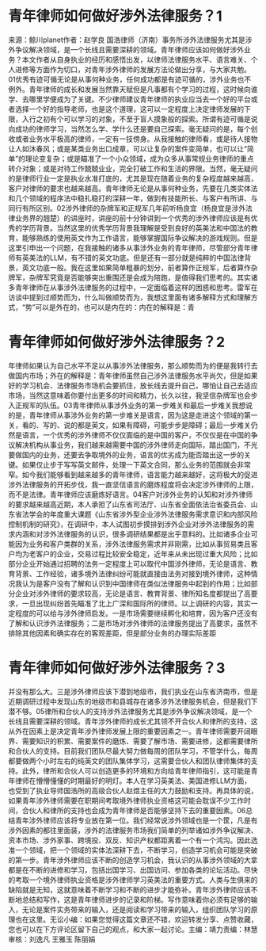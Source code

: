 # 青年律师如何做好涉外法律服务？1

来源：鲸川planet作者：赵学良 国浩律师（济南）事务所涉外法律服务尤其是涉外争议解决领域，是一个长线且需要深耕的领域。青年律师应该如何做好涉外业务？本文作者从自身执业的经历和感悟出发，以律师法律服务水平、语言难关、个人进修等方面作为切口，对青年涉外律师的发展方法论做出分享，与大家共勉。01优秀有迹可循无论是从事何种业务，任何成功都是有迹可循的，涉外业务也不例外。青年律师的成长和发展当然靠天赋但是凡事都有个学习的过程，这时候向谁学、去哪里学便成为了关键。不少律师建议青年律师的执业应当去一个好的平台或者选择一个好的指导老师，也是这个道理，这可以一定程度上决定律师发展的下限，入行之初有个可以学习的对象，不至于盲人摸象般的探索。所谓有迹可循是说向成功的律师学习，当然怎么学、学什么还是要自己探索。毫无疑问的是，每个创收或者业务水平极高的律师，一定有一技傍身。从我接触的律师看，或是待人接物让人如沐春风；或是某类业务出口成章，可以让复杂的案件变简单，也可以让“简单”的理论变复杂；或是瞄准了一个小众领域，成为众多从事常规业务律师的重点转介对象；或是对待工作兢兢业业，完全打破工作和生活的界限。当然，毫无疑问的是律师行业一定是执业水准打底的，尤其是现在随着业务的复杂程度越来越高，客户对律师的要求也越来越高。青年律师无论是从事何种业务，先要在几类实体法和几个领域的程序法中稳扎稳打的深耕一年，做到有技能所长、与客户有所讲、与同行有所区别。02涉外律师的杂牌军和正规军几年前听杨良宜（杨良宜是涉外法律业务界的翘楚）的讲座时，讲座的前十分钟讲到一个优秀的涉外律师应该是有优秀的学历背景。当然这里的优秀学历背景我理解是受到良好的英美法和中国法的教育，能够熟练的使用英文作为工作语言，能够掌握国际争议解决的游戏规则。但是这里引申出一个问题，在我接触的诸多从事涉外业务的青年律师，尽管部分青年律师有英美法的LLM，有不错的英文功底。但是还有一部分就是纯粹的中国法律背景，英文功底一般。我在这里如果简单粗暴的划分，前者算作正规军，后者算作杂牌军，杂牌军究竟是否能够突出重围还是会成为陪跑，是值得我们思考的。其实诸多青年律师在从事涉外法律服务的过程中，一定面临着这样的困惑和思考。雷军在访谈中提到过顺势而为，什么叫做顺势而为，我想这里面有诸多解释方式和理解方式，“势”可以是外在的，也可以是内在的：内在的解释是：青

# 青年律师如何做好涉外法律服务？2

年律师如果认为自己水平不足以从事涉外法律服务，那么顺势而为的便是我转行去做国内市场；外在的解释是：青年律师虽然自己涉外法律服务水平尚欠，但是如果好的学习机会、法律服务市场机会要抓住，放长线去提升自己，哪怕让自己去适应市场，当然这意味着你要付出更多的时间和精力，长久以往，我坚信杂牌军也会步入正规军的队伍。03青年律师从事涉外业务的第一步难关和最后一步难关我想说的是，青年律师从事涉外业务的第一步难关是语言，因为这是走进这个领域的第一关，看的、写的、说的都是英文，如果有障碍，可能步步是障碍；最后一步难关仍然是语言，一个优秀的涉外律师不仅仅面临的是中国的客户，不仅仅是在中国的争议解决机构从事业务，我们越来越需要中国的涉外律师走向国际，踏出国门，不光要做国内的业务，还要去争取境外的业务，语言的优劣成为能否踏出这一步的关键。如果仅止步于写写英文邮件，处理一下英文合同，那么业务的范围就会非常窄。如今我们能够看到越来越多的青年律师，语言能力越来越好，这将极大的促进涉外法律服务的开拓步伐，我一直坚信语言的磨炼程度将会决定涉外律师的上限，而不是法律。青年律师应该磨炼好语言。04客户对涉外业务的认知和对涉外律师的要求越来越高近期，本人承担了山东省司法厅、山东省全面依法治省委员会、山东省法学会的年度重大课题《山东省涉外型企业涉外法律服务需求意识和内部风险控制机制的研究》，在调研中，本人试图初步摸排到涉外企业对涉外法律服务的需求内涵和对涉外法律服务的认识，很多调研结果都是出乎意料的。比如诸多企业可能因为业务和客户类群的关系，涉外法律服务需求并非刚需，比如从事贸易类且客户均为老客户的企业，交易过程比较安全稳定，近年来从未出现过重大风险；比如部分企业开始通过招聘的法务一定程度上可以取代中国涉外律师，无论是语言、教育背景、工作经验，诸多境外法律纠纷可能就直接由法务对接到境外律师，这种情况我认为是客户没有了解和认识到中国律师在类似法律服务中起到的作用；比如部分企业对涉外律师的要求较高，无论是语言、教育背景、律所知名度都提出了高要求，一旦出现纠纷首先瞄准了北上广深和国际所的律师。以上调研的内容，其实一定程度的可以给与涉外律师启发。一是市场需要继续孵化和培育，因为客户还没有了解和认识涉外法律服务；二是市场对涉外律师的法律服务提出了高要求，虽然不排除其他因素和确实存在的客观差距，但是部分业务的办理实际差距

# 青年律师如何做好涉外法律服务？3

并没有那么大。三是涉外律师应该下潜到地级市，我们执业在山东省济南市，但是近期调研过程中发现山东的地级市和县城存在诸多涉外法律服务机会，但是我们下潜不够。05律所和合伙人的支持涉外法律服务尤其是涉外争议解决领域，是一个长线且需要深耕的领域。青年涉外律师的成长尤其领不开合伙人和律所的支持，这从外在因素上是决定青年涉外律师发展上限的重要因素之一。青年律师需要开阔眼界、需要知识的积累、需要案件的磨炼、需要了解市场、需要进修，这都需要律所和合伙人的支持。目前我们团队尽最大努力做每周的团队学习，不管学什么，每周都要做两个小时左右的纯英文的团队集体学习，这需要合伙人和团队律师集体的支持。此外，律所和合伙人可以创造更多的环境和方向给青年律师指引，这可能是青年律师在懵懵懂懂的时期最好的明灯。本人在学习英美法、美国进修LLM方面，也受到了执业导师国浩所的高级合伙人赵煜主任的大力鼓励和支持。再具体的说，如果青年涉外律师需要在职期间考取境外律师执业资格这可能会耽误不少工作时间，合伙人和律所的支持也会成为青年律师是否能够坚持下去的重要因素。06总结青年涉外律师应该将专业放在第一位。我们经常说涉外领域也是一个筐，凡是有涉外因素的都往里面装，涉外的法律服务市场我们简单的列举诸如涉外争议解决、资本市场、涉外家事、跨境投、双反、知识产权都距离着一个有一个鸿沟。因此选准一个领域，把一个领域的实体法深耕下去，不断学习，创造学习机会可能是突破的第一步。青年涉外律师应该不断的创造学习机会，我认识的从事涉外领域的大拿都是在不断的进修和学习，包括出国学习、出国访问、参加各类的论坛活动。尽快的考取一个境外律师执业资格是涉外律师学习英美法的重要方式。人类与生俱来的缺陷就是无知，这就意味着不断学习和不断的进步才能弥补。青年涉外律师应该不断地总结和写作，这是青年律师进步的记录和阶梯。写作意味着你必须有足够的输入，无论是案件实务带来的输入，还是阅读和学习带来的输入，组织团队学习的原理也在这里。无讼小编：如果您觉得这篇文章还不错，欢迎转发分享、点赞收藏，您也可以在下方评论区留下自己的观点，和大家一起讨论。主编：靖力责编：林慧审核：刘逸凡 王雅玉 陈丽娟 

